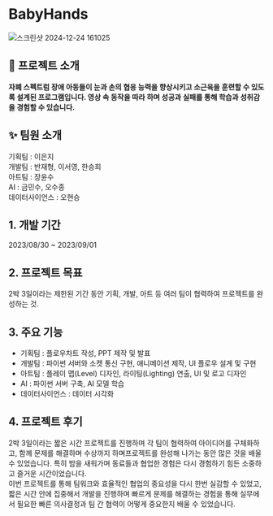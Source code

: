 # BabyHands
![스크린샷 2024-12-24 161025](https://github.com/user-attachments/assets/0bf1c6d5-4b02-4939-bc37-819670b75038)

## 📖 프로젝트 소개
**자폐 스펙트럼 장애 아동들이 눈과 손의 협응 능력을 향상시키고 소근육을 훈련할 수 있도록 설계된 프로그램입니다. 영상 속 동작을 따라 하며 성공과 실패를 통해 학습과 성취감을 경험할 수 있습니다.**

## ✨ 팀원 소개
기획팀 : 이은지 <br>
개발팀 : 반재형, 이서영, 한승희 <br>
아트팀 : 장윤수 <br>
AI : 금민수, 오수종 <br>
데이터사이언스 : 오현승

## 1. 개발 기간
2023/08/30 ~ 2023/09/01

## 2. 프로젝트 목표
2박 3일이라는 제한된 기간 동안 기획, 개발, 아트 등 여러 팀이 협력하여 프로젝트를 완성하는 것.

## 3. 주요 기능
  - 기획팀 : 플로우차트 작성, PPT 제작 및 발표 <br>
  - 개발팀 : 파이썬 서버와 소켓 통신 구현, 애니메이션 제작, UI 플로우 설계 및 구현 <br>
  - 아트팀 : 플레이 맵(Level) 디자인, 라이팅(Lighting) 연출, UI 및 로고 디자인 <br>
  - AI : 파이썬 서버 구축, AI 모델 학습
  - 데이터사이언스 : 데이터 시각화 <br>

## 4. 프로젝트 후기
<p>
2박 3일이라는 짧은 시간 프로젝트를 진행하며 각 팀이 협력하여 아이디어를 구체화하고, 함께 문제를 해결하며 수상까지 하며프로젝트를 완성해 나가는 동안 많은 것을 배울 수 있었습니다. 특히 밤을 새워가며 동료들과 협업한 경험은 다시 경험하기 힘든 소중하고 즐거운 시간이었습니다. <br>
이번 프로젝트를 통해 팀워크와 효율적인 협업의 중요성을 다시 한번 실감할 수 있었고, 짧은 시간 안에 집중해서 개발을 진행하며 빠르게 문제를 해결하는 경험을 통해 실무에서 필요한 빠른 의사결정과 팀 간 협력이 어떻게 중요한지 배울 수 있었습니다.
</p>
